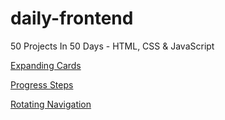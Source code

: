 # daily-frontend

50 Projects In 50 Days - HTML, CSS &amp; JavaScript

[Expanding Cards](https://jimhjkim.github.io/daily-frontend/expanding-cards/)

[Progress Steps](https://jimhjkim.github.io/daily-frontend/progress-steps/)

[Rotating Navigation](https://jimhjkim.github.io/daily-frontend/rotating-navigation/)
